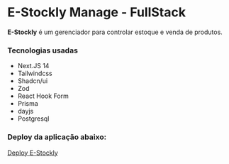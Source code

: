 # E-Stockly Manage - FullStack

**E-Stockly** é um gerenciador para controlar estoque e venda de produtos.

### Tecnologias usadas

* Next.JS 14
* Tailwindcss
* Shadcn/ui
* Zod
* React Hook Form
* Prisma
* dayjs
* Postgresql

### Deploy da aplicação abaixo:
[Deploy E-Stockly](https://e-stockly.vercel.app/)
